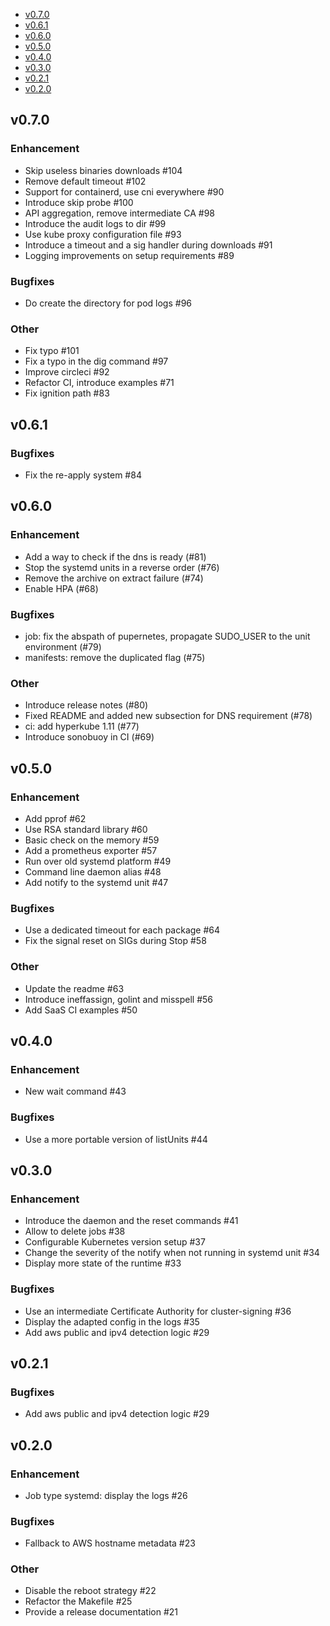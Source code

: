 - [v0.7.0](#v070)
- [v0.6.1](#v061)
- [v0.6.0](#v060)
- [v0.5.0](#v050)
- [v0.4.0](#v040)
- [v0.3.0](#v030)
- [v0.2.1](#v021)
- [v0.2.0](#v020)

## v0.7.0

### Enhancement
* Skip useless binaries downloads #104
* Remove default timeout #102
* Support for containerd, use cni everywhere #90
* Introduce skip probe #100
* API aggregation, remove intermediate CA #98
* Introduce the audit logs to dir #99
* Use kube proxy configuration file #93
* Introduce a timeout and a sig handler during downloads #91
* Logging improvements on setup requirements #89

### Bugfixes
* Do create the directory for pod logs #96

### Other
* Fix typo #101
* Fix a typo in the dig command #97
* Improve circleci #92
* Refactor CI, introduce examples #71
* Fix ignition path #83

## v0.6.1

### Bugfixes
* Fix the re-apply system #84

## v0.6.0

### Enhancement
* Add a way to check if the dns is ready (#81)
* Stop the systemd units in a reverse order (#76)
* Remove the archive on extract failure (#74)
* Enable HPA (#68)

### Bugfixes
* job: fix the abspath of pupernetes, propagate SUDO_USER to the unit environment (#79)
* manifests: remove the duplicated flag (#75)

### Other
* Introduce release notes (#80)
* Fixed README and added new subsection for DNS requirement (#78)
* ci: add hyperkube 1.11 (#77)
* Introduce sonobuoy in CI (#69)

## v0.5.0

### Enhancement
* Add pprof #62
* Use RSA standard library #60
* Basic check on the memory #59
* Add a prometheus exporter #57
* Run over old systemd platform #49
* Command line daemon alias #48
* Add notify to the systemd unit #47 

### Bugfixes
* Use a dedicated timeout for each package #64
* Fix the signal reset on SIGs during Stop #58 

### Other
* Update the readme #63
* Introduce ineffassign, golint and misspell #56
* Add SaaS CI examples #50

## v0.4.0

### Enhancement
* New wait command #43

### Bugfixes
* Use a more portable version of listUnits #44

## v0.3.0

### Enhancement
* Introduce the daemon and the reset commands #41
* Allow to delete jobs #38 
* Configurable Kubernetes version setup #37 
* Change the severity of the notify when not running in systemd unit #34 
* Display more state of the runtime #33 

### Bugfixes
* Use an intermediate Certificate Authority for cluster-signing #36 
* Display the adapted config in the logs #35 
* Add aws public and ipv4 detection logic #29 

## v0.2.1

### Bugfixes
* Add aws public and ipv4 detection logic #29

## v0.2.0

### Enhancement
* Job type systemd: display the logs #26

### Bugfixes
* Fallback to AWS hostname metadata #23

### Other
* Disable the reboot strategy #22
* Refactor the Makefile #25
* Provide a release documentation #21
